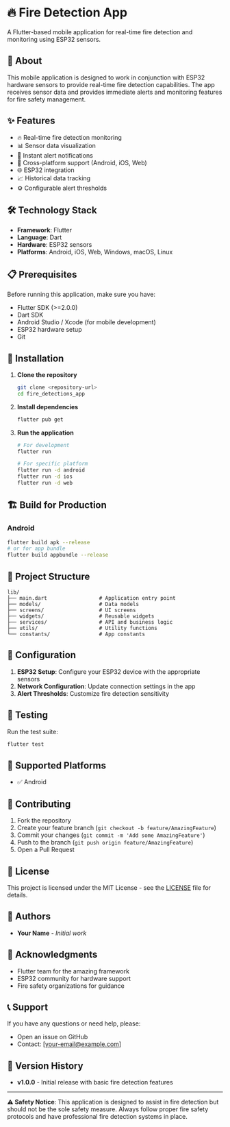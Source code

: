 # 🔥 Fire Detection App

A Flutter-based mobile application for real-time fire detection and monitoring using ESP32 sensors.

## 📱 About

This mobile application is designed to work in conjunction with ESP32 hardware sensors to provide real-time fire detection capabilities. The app receives sensor data and provides immediate alerts and monitoring features for fire safety management.

## ✨ Features

- 🔥 Real-time fire detection monitoring
- 📊 Sensor data visualization
- 🚨 Instant alert notifications
- 📱 Cross-platform support (Android, iOS, Web)
- 🌐 ESP32 integration
- 📈 Historical data tracking
- ⚙️ Configurable alert thresholds

## 🛠️ Technology Stack

- **Framework**: Flutter
- **Language**: Dart
- **Hardware**: ESP32 sensors
- **Platforms**: Android, iOS, Web, Windows, macOS, Linux

## 📋 Prerequisites

Before running this application, make sure you have:

- Flutter SDK (>=2.0.0)
- Dart SDK
- Android Studio / Xcode (for mobile development)
- ESP32 hardware setup
- Git

## 🚀 Installation

1. **Clone the repository**
   ```bash
   git clone <repository-url>
   cd fire_detections_app
   ```

2. **Install dependencies**
   ```bash
   flutter pub get
   ```

3. **Run the application**
   ```bash
   # For development
   flutter run

   # For specific platform
   flutter run -d android
   flutter run -d ios
   flutter run -d web
   ```

## 🏗️ Build for Production

### Android
```bash
flutter build apk --release
# or for app bundle
flutter build appbundle --release
```

## 📁 Project Structure

```
lib/
├── main.dart                 # Application entry point
├── models/                   # Data models
├── screens/                  # UI screens
├── widgets/                  # Reusable widgets
├── services/                 # API and business logic
├── utils/                    # Utility functions
└── constants/                # App constants
```

## 🔧 Configuration

1. **ESP32 Setup**: Configure your ESP32 device with the appropriate sensors
2. **Network Configuration**: Update connection settings in the app
3. **Alert Thresholds**: Customize fire detection sensitivity

## 🧪 Testing

Run the test suite:
```bash
flutter test
```

## 📱 Supported Platforms

- ✅ Android

## 🤝 Contributing

1. Fork the repository
2. Create your feature branch (`git checkout -b feature/AmazingFeature`)
3. Commit your changes (`git commit -m 'Add some AmazingFeature'`)
4. Push to the branch (`git push origin feature/AmazingFeature`)
5. Open a Pull Request

## 📄 License

This project is licensed under the MIT License - see the [LICENSE](LICENSE) file for details.

## 👥 Authors

- **Your Name** - *Initial work*

## 🙏 Acknowledgments

- Flutter team for the amazing framework
- ESP32 community for hardware support
- Fire safety organizations for guidance

## 📞 Support

If you have any questions or need help, please:
- Open an issue on GitHub
- Contact: [your-email@example.com]

## 🔄 Version History

- **v1.0.0** - Initial release with basic fire detection features

---

**⚠️ Safety Notice**: This application is designed to assist in fire detection but should not be the sole safety measure. Always follow proper fire safety protocols and have professional fire detection systems in place.
